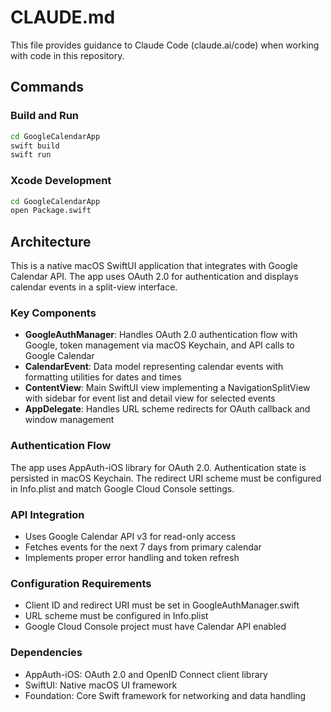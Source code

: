 # CLAUDE.md

This file provides guidance to Claude Code (claude.ai/code) when working with code in this repository.

## Commands

### Build and Run
```bash
cd GoogleCalendarApp
swift build
swift run
```

### Xcode Development
```bash
cd GoogleCalendarApp
open Package.swift
```

## Architecture

This is a native macOS SwiftUI application that integrates with Google Calendar API. The app uses OAuth 2.0 for authentication and displays calendar events in a split-view interface.

### Key Components

- **GoogleAuthManager**: Handles OAuth 2.0 authentication flow with Google, token management via macOS Keychain, and API calls to Google Calendar
- **CalendarEvent**: Data model representing calendar events with formatting utilities for dates and times
- **ContentView**: Main SwiftUI view implementing a NavigationSplitView with sidebar for event list and detail view for selected events
- **AppDelegate**: Handles URL scheme redirects for OAuth callback and window management

### Authentication Flow
The app uses AppAuth-iOS library for OAuth 2.0. Authentication state is persisted in macOS Keychain. The redirect URI scheme must be configured in Info.plist and match Google Cloud Console settings.

### API Integration
- Uses Google Calendar API v3 for read-only access
- Fetches events for the next 7 days from primary calendar
- Implements proper error handling and token refresh

### Configuration Requirements
- Client ID and redirect URI must be set in GoogleAuthManager.swift
- URL scheme must be configured in Info.plist
- Google Cloud Console project must have Calendar API enabled

### Dependencies
- AppAuth-iOS: OAuth 2.0 and OpenID Connect client library
- SwiftUI: Native macOS UI framework
- Foundation: Core Swift framework for networking and data handling